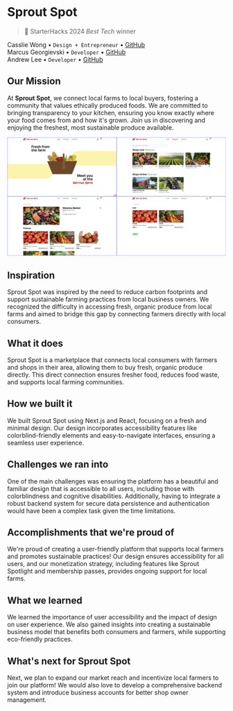 # Sprout Spot

> 🥇 StarterHacks 2024 _Best Tech_ winner

Casslie Wong • `Design + Entrepreneur` • [GitHub](https://github.com/casslies) \
Marcus Georgievski • `Developer` • [GitHub](https://github.com/marcusgeorgievski) \
Andrew Lee • `Developer` • [GitHub](https://github.com/LeeA28)

## Our Mission

At **Sprout Spot**, we connect local farms to local buyers, fostering a community that values ethically produced foods. We are committed to bringing transparency to your kitchen, ensuring you know exactly where your food comes from and how it's grown. Join us in discovering and enjoying the freshest, most sustainable produce available.

![Site preview](./preview.png)

## Inspiration

Sprout Spot was inspired by the need to reduce carbon footprints and support sustainable farming practices from local business owners. We recognized the difficulty in accessing fresh, organic produce from local farms and aimed to bridge this gap by connecting farmers directly with local consumers.

## What it does

Sprout Spot is a marketplace that connects local consumers with farmers and shops in their area, allowing them to buy fresh, organic produce directly. This direct connection ensures fresher food, reduces food waste, and supports local farming communities.

## How we built it

We built Sprout Spot using Next.js and React, focusing on a fresh and minimal design. Our design incorporates accessibility features like colorblind-friendly elements and easy-to-navigate interfaces, ensuring a seamless user experience.

## Challenges we ran into

One of the main challenges was ensuring the platform has a beautiful and familiar design that is accessible to all users, including those with colorblindness and cognitive disabilities. Additionally, having to integrate a robust backend system for secure data persistence and authentication would have been a complex task given the time limitations.

## Accomplishments that we're proud of

We're proud of creating a user-friendly platform that supports local farmers and promotes sustainable practices! Our design ensures accessibility for all users, and our monetization strategy, including features like Sprout Spotlight and membership passes, provides ongoing support for local farms.

## What we learned

We learned the importance of user accessibility and the impact of design on user experience. We also gained insights into creating a sustainable business model that benefits both consumers and farmers, while supporting eco-friendly practices.

## What's next for Sprout Spot

Next, we plan to expand our market reach and incentivize local farmers to join our platform! We would also love to develop a comprehensive backend system and introduce business accounts for better shop owner management.
